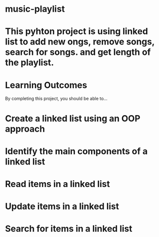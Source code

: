 # music-playlist
# This pyhton project is using linked list to add new ongs, remove songs, search for songs. and get length of the playlist. 
# Learning Outcomes
By completing this project, you should be able to…
# Create a linked list using an OOP approach
# Identify the main components of a linked list
# Read items in a linked list
# Update items in a linked list
# Search for items in a linked list
